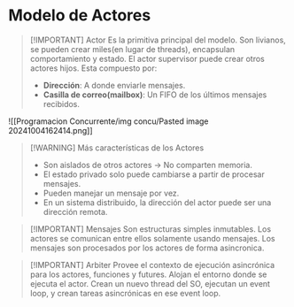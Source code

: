 # Modelo de Actores

> [!IMPORTANT] Actor
> Es la primitiva principal del modelo. Son livianos, se pueden crear miles(en lugar de threads), encapsulan comportamiento y estado.
> El actor supervisor puede crear otros actores hijos.
> Esta compuesto por:
> - **Dirección**: A donde enviarle mensajes.
> - **Casilla de correo(mailbox)**: Un FIFO de los últimos mensajes recibidos.

![[Programacion Concurrente/img concu/Pasted image 20241004162414.png]]

> [!WARNING] Más características de los Actores
> - Son aislados de otros actores -> No comparten memoria.
> - El estado privado solo puede cambiarse a partir de procesar mensajes.
> - Pueden manejar un mensaje por vez.
> - En un sistema distribuido, la dirección del actor puede ser una dirección remota.


> [!IMPORTANT] Mensajes
> Son estructuras simples inmutables.
> Los actores se comunican entre ellos solamente usando mensajes.
> Los mensajes son procesados por los actores de forma asincronica.


> [!IMPORTANT] Arbiter
> Provee el contexto de ejecución asincrónica para los actores, funciones y futures.
> Alojan el entorno donde se ejecuta el actor.
> Crean un nuevo thread del SO, ejecutan un event loop, y crean tareas asincrónicas en ese event loop.
